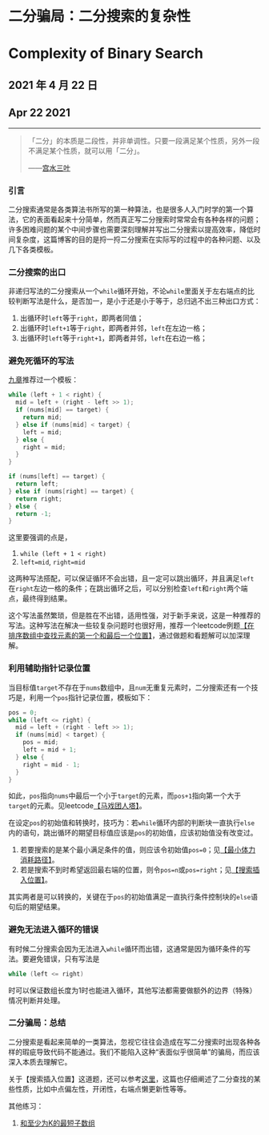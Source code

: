 # 二分骗局：二分搜索的复杂性

# Complexity of Binary Search

## 2021 年 4 月 22 日

## Apr 22 2021

---

> 「二分」的本质是二段性，并非单调性。只要一段满足某个性质，另外一段不满足某个性质，就可以用「二分」。
>
> ——[宫水三叶](https://leetcode-cn.com/problems/search-in-rotated-sorted-array-ii/solution/gong-shui-san-xie-xiang-jie-wei-he-yuan-xtam4/)

### 引言

二分搜索通常是各类算法书所写的第一种算法，也是很多人入门时学的第一个算法，它的表面看起来十分简单，然而真正写二分搜索时常常会有各种各样的问题；许多困难问题的某个中间步骤也需要深刻理解并写出二分搜索以提高效率，降低时间复杂度，这篇博客的目的是捋一捋二分搜索在实际写的过程中的各种问题、以及几下各类模板。

### 二分搜索的出口

非递归写法的二分搜索从一个`while`循环开始，不论`while`里面关于左右端点的比较判断写法是什么，是否加一，是小于还是小于等于，总归逃不出三种出口方式：

1. 出循环时`left`等于`right`，即两者同值；
2. 出循环时`left+1`等于`right`，即两者并邻，`left`在左边一格；
3. 出循环时`left`等于`right+1`，即两者并邻，`left`在右边一格；

### 避免死循环的写法

[九章](https://www.lintcode.com/)推荐过一个模板：

```c++
while (left + 1 < right) {
  mid = left + (right - left >> 1);
  if (nums[mid] == target) {
    return mid;
  } else if (nums[mid] < target) {
    left = mid;
  } else {
    right = mid;
  }
}

if (nums[left] == target) {
  return left;
} else if (nums[right] == target) {
  return right;
} else {
  return -1;
}
```

这里要强调的点是，

1. `while (left + 1 < right)`
2. `left=mid`, `right=mid`

这两种写法搭配，可以保证循环不会出错，且一定可以跳出循环，并且满足`left`在`right`左边一格的条件；在跳出循环之后，可以分别检查`left`和`right`两个端点，最终得到结果。

这个写法虽然繁琐，但是胜在不出错，适用性强，对于新手来说，这是一种推荐的写法。这种写法在解决一些较复杂问题时也很好用，推荐一个leetcode例题[【在排序数组中查找元素的第一个和最后一个位置】](https://leetcode-cn.com/problems/find-first-and-last-position-of-element-in-sorted-array/solution/javascript-bi-mian-si-xun-huan-de-er-fen-hp7a/)，通过做题和看题解可以加深理解。

### 利用辅助指针记录位置

当目标值`target`不存在于`nums`数组中，且`num`无重复元素时，二分搜索还有一个技巧是，利用一个`pos`指针记录位置，模板如下：

```c++
pos = 0;
while (left <= right) {
  mid = left + (right - left >> 1);
  if (nums[mid] < target) {
    pos = mid;
    left = mid + 1;
  } else {
    right = mid - 1;
  }
}
```

如此，`pos`指向`nums`中最后一个小于`target`的元素，而`pos+1`指向第一个大于`target`的元素。见leetcode[【马戏团人塔】](https://leetcode-cn.com/problems/circus-tower-lcci/solution/javascriptshu-zu-er-fen-by-cescdf-h9w6/)。

在设定`pos`的初始值和转换时，技巧为：若`while`循环内部的判断块一直执行`else`内的语句，跳出循环的期望目标值应该是`pos`的初始值，应该初始值没有改变过。

1. 若要搜索的是某个最小满足条件的值，则应该令初始值`pos=0`；见[【最小体力消耗路径】](https://leetcode-cn.com/problems/path-with-minimum-effort/solution/javascript-chou-chi-er-fen-sou-suo-he-lu-oapf/)。
2. 若是搜索不到时希望返回最右端的位置，则令`pos=n`或`pos=right`；见[【搜索插入位置】](https://leetcode-cn.com/problems/search-insert-position/solution/javascript-fu-zhu-zhi-zhen-by-cescdf-p3jj/)。

其实两者是可以转换的，关键在于`pos`的初始值满足一直执行条件控制块的`else`语句后的期望结果。

### 避免无法进入循环的错误

有时候二分搜索会因为无法进入`while`循环而出错，这通常是因为循环条件的写法。要避免错误，只有写法是

```c++
while (left <= right)
```

时可以保证数组长度为1时也能进入循环，其他写法都需要做额外的边界（特殊）情况判断并处理。

### 二分骗局：总结

二分搜索是看起来简单的一类算法，忽视它往往会造成在写二分搜索时出现各种各样的瑕疵导致代码不能通过。我们不能陷入这种“表面似乎很简单”的骗局，而应该深入本质去理解它。

关于【搜索插入位置】这道题，还可以参考[这里](https://leetcode.wang/leetCode-35-Search-Insert-Position.html)，这篇也仔细阐述了二分查找的某些性质，比如中点偏左性，开闭性，右端点懒更新性等等。

其他练习：

1. [和至少为K的最短子数组](https://leetcode-cn.com/problems/shortest-subarray-with-sum-at-least-k/)